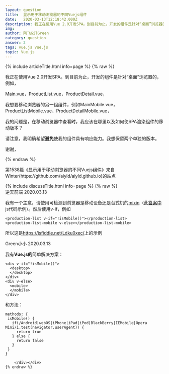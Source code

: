 ```yaml
---
layout: question
title:  显示用于移动浏览器的不同Vuejs组件
date:   2020-03-13T12:18:42.000Z
description: 我正在使用Vue 2.0开发SPA。到目前为止，开发的组件是针对“桌面”浏览器的，例如，Main.vue，ProductList.vue，Produc...
img: 
author: 阿飞GilGreen
category: question
answer: 2
tags: vue.js Vue.js
topic: Vue.js
---
```

<div class="article-root">
  <div class="article">
    {% include articleTitle.html info=page %}
    {% raw %}
    <div class="article-content"><p><font style="vertical-align: inherit;"><font style="vertical-align: inherit;">我正在使用Vue 2.0开发SPA。</font><font style="vertical-align: inherit;">到目前为止，开发的组件是针对“桌面”浏览器的，例如，</font></font></p>

<p><font style="vertical-align: inherit;"><font style="vertical-align: inherit;">Main.vue，ProductList.vue，ProductDetail.vue，</font></font></p>

<p><font style="vertical-align: inherit;"><font style="vertical-align: inherit;">我想要移动浏览器的另一组组件，例如MainMobile.vue，ProductListMobile.vue，ProductDetailMobile.vue，</font></font></p>

<p><font style="vertical-align: inherit;"><font style="vertical-align: inherit;">我的问题是，在移动浏览器中查看时，我应该在哪里以及如何使SPA渲染组件的移动版本？</font></font></p>

<p><font style="vertical-align: inherit;"><font style="vertical-align: inherit;">请注意，我明确希望</font></font><strong><font style="vertical-align: inherit;"><font style="vertical-align: inherit;">避免</font></font></strong><font style="vertical-align: inherit;"><font style="vertical-align: inherit;">使我的组件具有响应能力。</font><font style="vertical-align: inherit;">我想保留两个单独的版本。</font></font></p>

<p><font style="vertical-align: inherit;"><font style="vertical-align: inherit;">谢谢，  </font></font></p></div>
    {% endraw %}
  </div>
  <p class="winter_mark">第1538篇《显示用于移动浏览器的不同Vuejs组件》来自Winter(https://github.com/aiyld/aiyld.github.io)的站点</p>
  <div class="discuss-wrapper">
    {% include discussTitle.html info=page %}
    {% raw %}
    <div class="discuss-item">
        <div class="discuss-parent">
          <div class="discuss-meta">
            <span class="discuss-user">逆天前端</span>
            <span class="discuss-time">2020.03.13</span>
          </div>
          <div class="discuss-comment"><p><font style="vertical-align: inherit;"><font style="vertical-align: inherit;">我有一个主意，请使用</font><font style="vertical-align: inherit;">可检测到浏览器是移动设备还是台式机</font><font style="vertical-align: inherit;">的</font></font><a href="https://vuejs.org/v2/guide/mixins.html" rel="noreferrer"><font style="vertical-align: inherit;"><font style="vertical-align: inherit;">mixin</font></font></a><font style="vertical-align: inherit;"><font style="vertical-align: inherit;">（此</font></font><a href="https://stackoverflow.com/questions/11381673/detecting-a-mobile-browser"><font style="vertical-align: inherit;"><font style="vertical-align: inherit;">答案中</font></font></a><font style="vertical-align: inherit;"><font style="vertical-align: inherit;"> js代码示例</font><font style="vertical-align: inherit;">）。然后使用v-if，例如</font></font></p>

<pre><code>&lt;production-list v-if="!isMobile()"&gt;&lt;/production-list&gt;<font></font>
&lt;production-list-mobile v-else&gt;&lt;/production-list-mobile&gt;<font></font>
</code></pre>

<p><font style="vertical-align: inherit;"><font style="vertical-align: inherit;">所以这是</font><a href="https://jsfiddle.net/Ldku0xec/" rel="noreferrer"><font style="vertical-align: inherit;">https://jsfiddle.net/Ldku0xec/</font></a><font style="vertical-align: inherit;">上的示例</font></font><a href="https://jsfiddle.net/Ldku0xec/" rel="noreferrer"><font style="vertical-align: inherit;"></font></a></p></div>
        </div></div><div class="discuss-item">
        <div class="discuss-parent">
          <div class="discuss-meta">
            <span class="discuss-user">Green小小</span>
            <span class="discuss-time">2020.03.13</span>
          </div>
          <div class="discuss-comment"><p><font style="vertical-align: inherit;"><font style="vertical-align: inherit;">我有</font></font><strong><font style="vertical-align: inherit;"><font style="vertical-align: inherit;">Vue.js的</font></font></strong><font style="vertical-align: inherit;"><font style="vertical-align: inherit;">简单解决方案</font><font style="vertical-align: inherit;">：</font></font></p>

<pre><code>&lt;div v-if="!isMobile()"&gt;<font></font>
  &lt;desktop&gt;<font></font>
  &lt;/desktop&gt;<font></font>
&lt;/div&gt;<font></font>
&lt;div v-else&gt;<font></font>
  &lt;mobile&gt;<font></font>
  &lt;/mobile&gt;<font></font>
&lt;/div&gt;<font></font>
</code></pre>

<p><font style="vertical-align: inherit;"><font style="vertical-align: inherit;">和方法：</font></font></p>

<pre><code>methods: {<font></font>
 isMobile() {<font></font>
   if(/Android|webOS|iPhone|iPad|iPod|BlackBerry|IEMobile|Opera Mini/i.test(navigator.userAgent)) {<font></font>
     return true<font></font>
   } else {<font></font>
     return false<font></font>
   }<font></font>
 }<font></font>
}<font></font>
</code></pre></div>
        </div></div>
    {% endraw %}
  </div>
<div>
